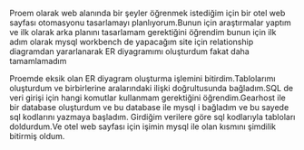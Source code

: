 
Proem olarak web alanında bir şeyler öğrenmek istediğim için bir otel web sayfası otomasyonu tasarlamayı planlıyorum.Bunun için araştırmalar yaptım ve ilk olarak arka planını tasarlamam gerektiğini öğrendim bunun için ilk adım olarak mysql workbench de yapacağım site için relationship diagramdan yararlanarak ER diyagramımı oluşturdum fakat daha tamamlamadım

Proemde eksik olan ER diyagram oluşturma işlemini bitirdim.Tablolarımı oluşturdum ve birbirlerine aralarındaki ilişki doğrultusunda bağladım.SQL de veri girişi için hangi komutlar kullanmam gerektiğini öğrendim.Gearhost ile bir database oluşturdum ve bu database ile mysql i bağladım ve bu sayede sql kodlarını yazmaya başladım. Girdiğim verilere göre sql kodlarıyla tabloları doldurdum.Ve otel web sayfası için işimin mysql ile olan kısmını şimdilik bitirmiş oldum.
